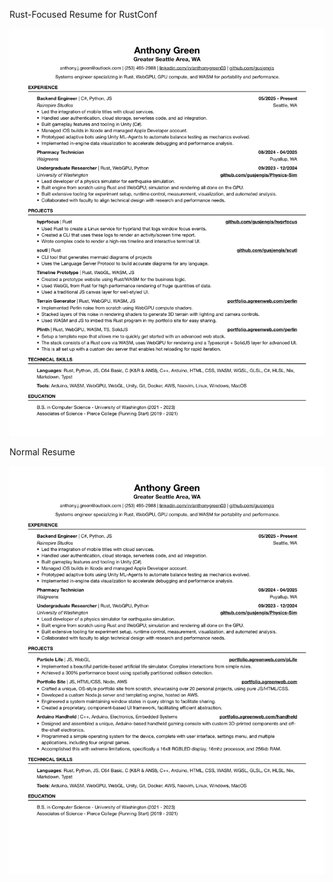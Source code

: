 Rust-Focused Resume for RustConf

![](./out/resume-rust.png)


Normal Resume

![](./out/resume.png)
